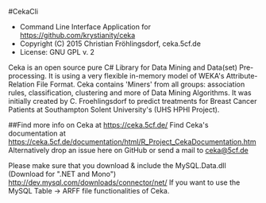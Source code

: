 #CekaCli 
- Command Line Interface Application for https://github.com/krystianity/ceka
- Copyright (C) 2015 Christian Fröhlingsdorf, ceka.5cf.de
- License: GNU GPL v. 2

Ceka is an open source pure C# Library for Data Mining and Data(set) Pre-processing. 
It is using a very flexible in-memory model of WEKA's Attribute-Relation File Format. 
Ceka contains 'Miners' from all groups: association rules, classification, clustering 
and more of Data Mining Algorithms. 
It was initially created by C. Froehlingsdorf to predict treatments for Breast Cancer Patients
at Southampton Solent University's (UHS HPHI Project).

##Find more info on Ceka at https://ceka.5cf.de/
Find Ceka's documentation at https://ceka.5cf.de/documentation/html/R_Project_CekaDocumentation.htm
Alternatively drop an issue here on GitHub or send a mail to ceka@5cf.de

Please make sure that you download & include the MySQL.Data.dll (Download for ".NET and Mono") http://dev.mysql.com/downloads/connector/net/
If you want to use the MySQL Table -> ARFF file functionalities of Ceka.
